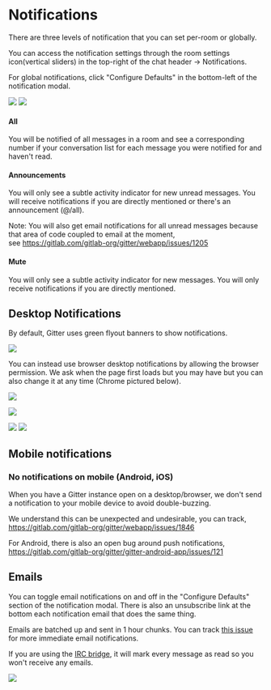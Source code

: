 # Notifications

There are three levels of notification that you can set per-room or globally.

You can access the notification settings through the room settings icon(vertical sliders) in the top-right of the chat header -> Notifications.

For global notifications, click "Configure Defaults" in the bottom-left of the notification modal.

![](https://i.imgur.com/T5Zf40V.png) ![](https://i.imgur.com/avukqAD.png)

#### All

You will be notified of all messages in a room and see a corresponding number if your conversation list for each message you were notified for and haven't read.

#### Announcements

You will only see a subtle activity indicator for new unread messages. You will receive notifications if you are directly mentioned or there's an announcement (@/all).

Note: You will also get email notifications for all unread messages because that area of code coupled to email at the moment, see https://gitlab.com/gitlab-org/gitter/webapp/issues/1205

#### Mute

You will only see a subtle activity indicator for new messages. You will only receive notifications if you are directly mentioned.


## Desktop Notifications

By default, Gitter uses green flyout banners to show notifications.

![](http://i.imgur.com/69P3bIW.png)

You can instead use browser desktop notifications by allowing the browser permission. We ask when the page first loads but you may have but you can also change it at any time (Chrome pictured below).

![](http://i.imgur.com/wAbfet9.png)

![](http://i.imgur.com/8v6aCpX.png)

![](http://i.imgur.com/Mpttpxs.png) ![](https://i.imgur.com/YVqInos.png)
 

## Mobile notifications

### No notifications on mobile (Android, iOS)

When you have a Gitter instance open on a desktop/browser, we don't send a notification to your mobile device to avoid double-buzzing.

We understand this can be unexpected and undesirable, you can track, https://gitlab.com/gitlab-org/gitter/webapp/issues/1846

For Android, there is also an open bug around push notifications, https://gitlab.com/gitlab-org/gitter/gitter-android-app/issues/121


## Emails

You can toggle email notifications on and off in the "Configure Defaults" section of the notification modal. There is also an unsubscribe link at the bottom each notification email that does the same thing.

Emails are batched up and sent in 1 hour chunks. You can track [this issue](https://gitlab.com/gitlab-org/gitter/webapp/issues/143) for more immediate email notifications.

If you are using the [IRC bridge](https://irc.gitter.im/), it will mark every message as read so you won't receive any emails.

![](http://imgur.com/uKLeHd6.gif)
